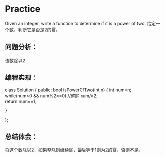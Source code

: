 # Practice
 Given an integer, write a function to determine if it is a power of two.
给定一个数，判断它是否是2的幂。
## 问题分析：
#### 
该数除以2
## 编程实现：
class Solution {
public:
    bool isPowerOfTwo(int n) {
        int num=n;     
        while(num>0 && num%2==0)  //整除
            num/=2;  
        return num==1;
        
    }
};
## 总结体会：
将这个数除以2，如果整除则继续除，最后等于1则为2的幂，否则不是。
